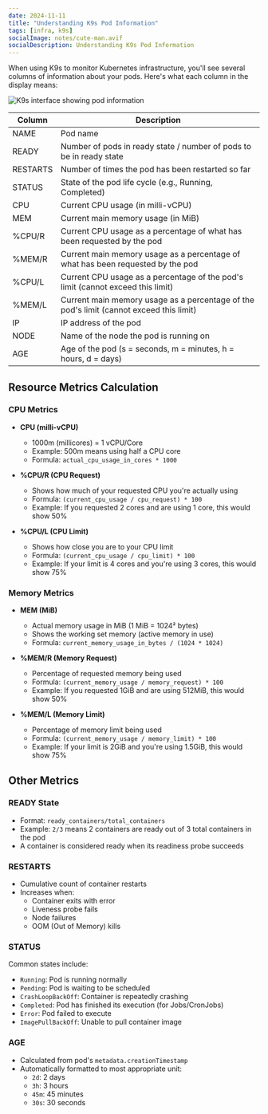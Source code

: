 ```yaml
---
date: 2024-11-11
title: "Understanding K9s Pod Information"
tags: [infra, k9s]
socialImage: notes/cute-man.avif
socialDescription: Understanding K9s Pod Information
---
```


When using K9s to monitor Kubernetes infrastructure, you'll see several columns of information about your pods. Here's what each column in the display means:

![K9s interface showing pod information](notes/cute-man.avif)

| Column   | Description                                                                             |
| -------- | --------------------------------------------------------------------------------------- |
| NAME     | Pod name                                                                                |
| READY    | Number of pods in ready state / number of pods to be in ready state                     |
| RESTARTS | Number of times the pod has been restarted so far                                       |
| STATUS   | State of the pod life cycle (e.g., Running, Completed)                                  |
| CPU      | Current CPU usage (in milli-vCPU)                                                       |
| MEM      | Current main memory usage (in MiB)                                                      |
| %CPU/R   | Current CPU usage as a percentage of what has been requested by the pod                 |
| %MEM/R   | Current main memory usage as a percentage of what has been requested by the pod         |
| %CPU/L   | Current CPU usage as a percentage of the pod's limit (cannot exceed this limit)         |
| %MEM/L   | Current main memory usage as a percentage of the pod's limit (cannot exceed this limit) |
| IP       | IP address of the pod                                                                   |
| NODE     | Name of the node the pod is running on                                                  |
| AGE      | Age of the pod (s = seconds, m = minutes, h = hours, d = days)                          |


## Resource Metrics Calculation

### CPU Metrics

- **CPU (milli-vCPU)**

  - 1000m (millicores) = 1 vCPU/Core
  - Example: 500m means using half a CPU core
  - Formula: `actual_cpu_usage_in_cores * 1000`

- **%CPU/R (CPU Request)**

  - Shows how much of your requested CPU you're actually using
  - Formula: `(current_cpu_usage / cpu_request) * 100`
  - Example: If you requested 2 cores and are using 1 core, this would show 50%

- **%CPU/L (CPU Limit)**
  - Shows how close you are to your CPU limit
  - Formula: `(current_cpu_usage / cpu_limit) * 100`
  - Example: If your limit is 4 cores and you're using 3 cores, this would show 75%

### Memory Metrics

- **MEM (MiB)**

  - Actual memory usage in MiB (1 MiB = 1024² bytes)
  - Shows the working set memory (active memory in use)
  - Formula: `current_memory_usage_in_bytes / (1024 * 1024)`

- **%MEM/R (Memory Request)**

  - Percentage of requested memory being used
  - Formula: `(current_memory_usage / memory_request) * 100`
  - Example: If you requested 1GiB and are using 512MiB, this would show 50%

- **%MEM/L (Memory Limit)**
  - Percentage of memory limit being used
  - Formula: `(current_memory_usage / memory_limit) * 100`
  - Example: If your limit is 2GiB and you're using 1.5GiB, this would show 75%

## Other Metrics

### READY State

- Format: `ready_containers/total_containers`
- Example: `2/3` means 2 containers are ready out of 3 total containers in the pod
- A container is considered ready when its readiness probe succeeds

### RESTARTS

- Cumulative count of container restarts
- Increases when:
  - Container exits with error
  - Liveness probe fails
  - Node failures
  - OOM (Out of Memory) kills

### STATUS

Common states include:

- `Running`: Pod is running normally
- `Pending`: Pod is waiting to be scheduled
- `CrashLoopBackOff`: Container is repeatedly crashing
- `Completed`: Pod has finished its execution (for Jobs/CronJobs)
- `Error`: Pod failed to execute
- `ImagePullBackOff`: Unable to pull container image

### AGE

- Calculated from pod's `metadata.creationTimestamp`
- Automatically formatted to most appropriate unit:
  - `2d`: 2 days
  - `3h`: 3 hours
  - `45m`: 45 minutes
  - `30s`: 30 seconds
